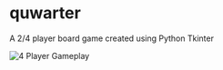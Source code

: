 # quwarter
A 2/4 player board game created using Python Tkinter

![4 Player Gameplay](https://imgur.com/a/JOwKfds)

